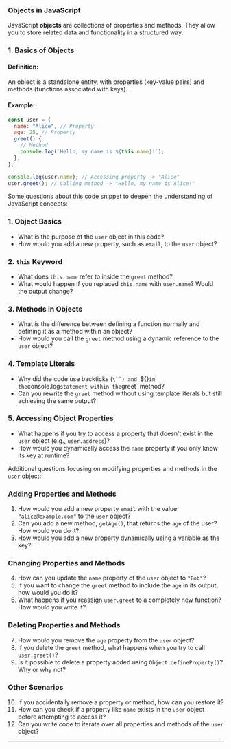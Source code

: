 ### **Objects in JavaScript**

JavaScript **objects** are collections of properties and methods. They allow you to store related data and functionality in a structured way.

### **1. Basics of Objects**

#### **Definition**:

An object is a standalone entity, with properties (key-value pairs) and methods (functions associated with keys).

#### **Example**:

```javascript
const user = {
  name: "Alice", // Property
  age: 25, // Property
  greet() {
    // Method
    console.log(`Hello, my name is ${this.name}!`);
  },
};

console.log(user.name); // Accessing property -> "Alice"
user.greet(); // Calling method -> "Hello, my name is Alice!"
```

Some questions about this code snippet to deepen the understanding of JavaScript concepts:

### **1. Object Basics**

- What is the purpose of the `user` object in this code?
- How would you add a new property, such as `email`, to the `user` object?

### **2. `this` Keyword**

- What does `this.name` refer to inside the `greet` method?
- What would happen if you replaced `this.name` with `user.name`? Would the output change?

### **3. Methods in Objects**

- What is the difference between defining a function normally and defining it as a method within an object?
- How would you call the `greet` method using a dynamic reference to the `user` object?

### **4. Template Literals**

- Why did the code use backticks (` \``) and  `${}`in the`console.log`statement within the`greet` method?
- Can you rewrite the `greet` method without using template literals but still achieving the same output?

### **5. Accessing Object Properties**

- What happens if you try to access a property that doesn’t exist in the `user` object (e.g., `user.address`)?
- How would you dynamically access the `name` property if you only know its key at runtime?

Additional questions focusing on modifying properties and methods in the `user` object:

### **Adding Properties and Methods**

1. How would you add a new property `email` with the value `"alice@example.com"` to the `user` object?
2. Can you add a new method, `getAge()`, that returns the `age` of the user? How would you do it?
3. How would you add a new property dynamically using a variable as the key?

### **Changing Properties and Methods**

4. How can you update the `name` property of the `user` object to `"Bob"`?
5. If you want to change the `greet` method to include the `age` in its output, how would you do it?
6. What happens if you reassign `user.greet` to a completely new function? How would you write it?

### **Deleting Properties and Methods**

7. How would you remove the `age` property from the `user` object?
8. If you delete the `greet` method, what happens when you try to call `user.greet()`?
9. Is it possible to delete a property added using `Object.defineProperty()`? Why or why not?

### **Other Scenarios**

10. If you accidentally remove a property or method, how can you restore it?
11. How can you check if a property like `name` exists in the `user` object before attempting to access it?
12. Can you write code to iterate over all properties and methods of the `user` object?

---
